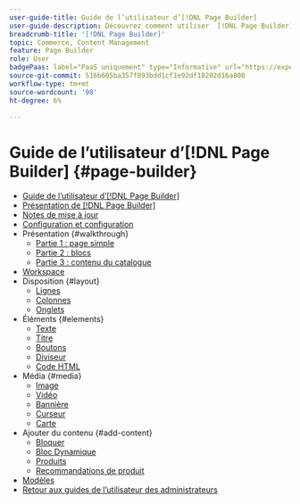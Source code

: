 ```yaml
---
user-guide-title: Guide de l’utilisateur d’[!DNL Page Builder]
user-guide-description: Découvrez comment utiliser  [!DNL Page Builder]  fonctionnalités pour créer des pages riches en contenu avec des mises en page personnalisées qui améliorent votre narration visuelle et stimulent l’engagement et la fidélité des clients.
breadcrumb-title: '[!DNL Page Builder]'
topic: Commerce, Content Management
feature: Page Builder
role: User
badgePaas: label="PaaS uniquement" type="Informative" url="https://experienceleague.adobe.com/en/docs/commerce/user-guides/product-solutions" tooltip="S’applique uniquement aux projets Adobe Commerce on Cloud (infrastructure PaaS gérée par Adobe) et aux projets On-premise."
source-git-commit: 516b605ba357f093bdd1cf1e92df18202d16a800
workflow-type: tm+mt
source-wordcount: '98'
ht-degree: 6%

---
```



# Guide de l’utilisateur d’[!DNL Page Builder] {#page-builder}

- [Guide de l’utilisateur d’[!DNL Page Builder]](guide-overview.md)
- [Présentation de  [!DNL Page Builder]](introduction.md)
- [Notes de mise à jour](release-notes.md)
- [Configuration et configuration](setup.md)
- Présentation {#walkthrough}
   - [Partie 1 : page simple](1-simple-page.md)
   - [Partie 2 : blocs](2-blocks.md)
   - [Partie 3 : contenu du catalogue](3-catalog-content.md)
- [Workspace](workspace.md)
- Disposition {#layout}
   - [Lignes](row.md)
   - [Colonnes](column.md)
   - [Onglets](tabs.md)
- Éléments {#elements}
   - [Texte](text.md)
   - [Titre](heading.md)
   - [Boutons](buttons.md)
   - [Diviseur](divider.md)
   - [Code HTML](html-code.md)
- Média {#media}
   - [Image](image.md)
   - [Vidéo](video.md)
   - [Bannière](banner.md)
   - [Curseur](slider.md)
   - [Carte](map.md)
- Ajouter du contenu {#add-content}
   - [Bloquer](block.md)
   - [Bloc Dynamique](dynamic-block.md)
   - [Produits](products.md)
   - [Recommandations de produit](recommendations.md)
- [Modèles](templates.md)
- [Retour aux guides de l’utilisateur des administrateurs](https://experienceleague.adobe.com/en/docs/commerce-admin/user-guides/home)

